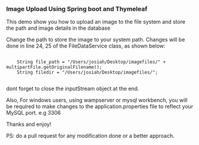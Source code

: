 <h3>Image Upload Using Spring boot and Thymeleaf</h3>
<div>This demo show you how to upload an image to the file system and store the path and image details in the database</div>
<p>
  Change the path to store the image to your system path. Changes will be done in line 24, 25 of the FileDataService class, as shown below:
</p>
<p>
  <code>
    String file_path = "/Users/josiah/Desktop/imagefiles/" + multipartFile.getOriginalFilename();
    String filedir = "/Users/josiah/Desktop/imagefiles/";
  </code>
  
</p>
<p>dont forget to close the inputStream object at the end.</p>
<p>
  Also, For windows users, using wampserver or mysql workbench, you will be required to make changes to the application.properties 
  file to reflect your MySQL port. e.g 3306
</p>
<p>
  Thanks and enjoy!
</p>
PS: do a pull request for any modification done or a better approach.
